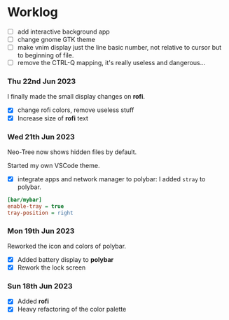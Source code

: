 # Worklog

* [ ] add interactive background app
* [ ] change gnome GTK theme
* [ ] make vnim display just the line basic number, not relative to cursor but to beginning of file.
* [ ] remove the CTRL-Q mapping, it's really useless and dangerous...

### Thu 22nd Jun 2023

I finally made the small display changes on **rofi**.

* [X] change rofi colors, remove useless stuff
* [X] Increase size of **rofi** text

### Wed 21th Jun 2023

Neo-Tree now shows hidden files by default.

Started my own VSCode theme.

* [X] integrate apps and network manager to polybar: I added `stray` to polybar.

```ini
[bar/mybar]
enable-tray = true
tray-position = right
```

### Mon 19th Jun 2023

Reworked the icon and colors of polybar.

* [X] Added battery display to **polybar**
* [X] Rework the lock screen

### Sun 18th Jun 2023

* [X] Added **rofi**
* [X] Heavy refactoring of the color palette
